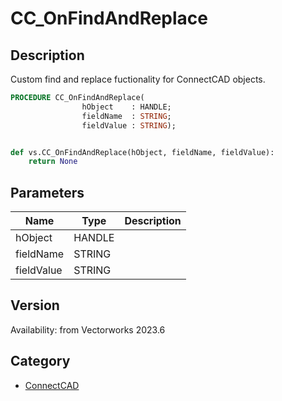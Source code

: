 # CC_OnFindAndReplace

## Description
Custom find and replace fuctionality for ConnectCAD objects.

```pascal
PROCEDURE CC_OnFindAndReplace(
				hObject    : HANDLE;
				fieldName  : STRING;
				fieldValue : STRING);
```

```python

def vs.CC_OnFindAndReplace(hObject, fieldName, fieldValue):
    return None
```

## Parameters
|Name|Type|Description|
|---|---|---|
|hObject|HANDLE||
|fieldName|STRING||
|fieldValue|STRING||

## Version
Availability: from Vectorworks 2023.6

## Category
* [ConnectCAD](../Categories/ConnectCAD.md)

